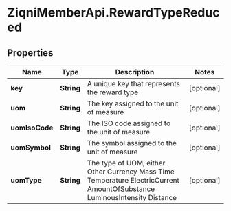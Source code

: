 # ZiqniMemberApi.RewardTypeReduced

## Properties

Name | Type | Description | Notes
------------ | ------------- | ------------- | -------------
**key** | **String** | A unique key that represents the reward type | [optional] 
**uom** | **String** | The key assigned to the unit of measure  | [optional] 
**uomIsoCode** | **String** | The ISO code assigned to the unit of measure | [optional] 
**uomSymbol** | **String** | The symbol assigned to the unit of measure | [optional] 
**uomType** | **String** |  The type of UOM, either Other Currency Mass Time Temperature ElectricCurrent AmountOfSubstance LuminousIntensity Distance | [optional] 



